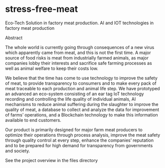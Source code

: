 # stress-free-meat
Eco-Tech Solution in factory meat production. AI and IOT technologies in factory meat production 

Abstract

The whole world is currently going through consequences of a new virus which apparently came from meat, and this is not the first time. A major source of food risks is meat from industrially farmed animals, as major companies lobby their interests and sacrifice safe farming processes as well as animal welfare to keep their costs low.

We believe that the time has come to use technology to improve the safety of meat, to provide transparency to consumers and to make every pack of meat traceable to each production and animal life step. We have prototyped an advanced an eco-system consisting of an ear tag IoT technology recording and controlling the life quality of individual animals, AI mechanisms to reduce animal suffering during the slaughter to improve the quality of meat, a database to collect and analyze the data for improvement of farms’ operations, and a Blockchain technology to make this information available to end customers.

Our product is primarily designed for major farm meat producers to optimize their operations through process analysis, improve the meat safety through quality control at every step, enhance the companies’ reputation and to be prepared for high demand for transparency from governments and society.

See the project overview in the files directory 
